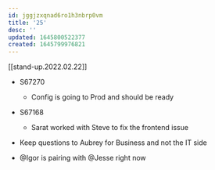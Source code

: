 ```yaml
---
id: jggjzxqnad6ro1h3nbrp0vm
title: '25'
desc: ''
updated: 1645800522377
created: 1645799976821
---
```

[[stand-up.2022.02.22]]

- S67270
    - Config is going to Prod and should be ready

- S67168
    - Sarat worked with Steve to fix the frontend issue

- Keep questions to Aubrey for Business and not the IT side

- @Igor is pairing with @Jesse right now 
